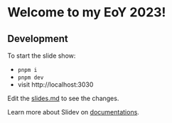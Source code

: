 # Welcome to my EoY 2023!

## Development

To start the slide show:

- `pnpm i`
- `pnpm dev`
- visit http://localhost:3030

Edit the [slides.md](./slides.md) to see the changes.

Learn more about Slidev on [documentations](https://sli.dev/).
